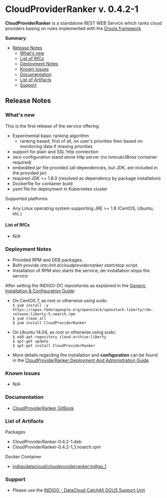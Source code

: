 # CloudProviderRanker v. 0.4.2-1

**CloudProviderRanker** is a standalone REST WEB Service which ranks cloud providers basing on rules implemented with the [Drools framework]( http://drools.org/)

**Summary**:
* [Release Notes](#id1)
  * [What's new](#id2)
  * [List of RfCs](#id3)
  * [Deployment Notes](#id4)
  * [Known Issues](#id5)
  * [Documentation](#id6)
  * [List of Artifacts](#id7)
  * [Support](#id8)


<a id="id1"></a>
## Release Notes

<a id="id2"></a>
### What's new

This is the first release of the service offering
* Experimental basic ranking algorithm
  * ranking based, first of all, on user's priorities then based on monitoring data if missing priorities
* support for plain and SSL http connection
* zero configuration stand alone http server (no tomcat/JBoss container required)
* embedded jar file provided (all dependencies, but JDK, are included in the provided jar)
* required JDK >= 1.8.0 (resolved as dependency by package installation)
* Dockerfile for container build
* yaml file for deployment in Kubernetes cluster

Supported platforms
* Any Linux operating system supporting JRE >= 1.8 (CentOS, Ubuntu, etc.)

<a id="id3"></a>
#### List of RfCs 
* N/A

<a id="id4"></a>
### Deployment Notes
* Provided RPM and DEB packages.
* Both provide */etc/init.d/cloudproviderranker start/stop* script. 
* Installation of RPM also starts the service; de-installation stops the service

After setting the INDIGO-DC repositories as explained in the [Generic Installation & Configuration Guide](generic_installation_and_configuration_guide_1.md):
* On CentOS 7, as root or otherwise using sudo:<br>
  ```$ yum install -y https://repos.fedorapeople.org/openstack/openstack-liberty/rdo-release-liberty-5.noarch.rpm```<br>
  ```$ yum clean all```<br>
  ```$ yum install CloudProviderRanker```<br>
* On Ubuntu 14.04, as root or otherwise using sudo:<br>
  ```$ add-apt-repository cloud-archive:liberty```<br>
  ```$ apt-get update```<br>
  ```$ apt-get install CloudProviderRanker```

* More details regarding the installation and **configuration** can be found in the [CloudProviderRanker Deployment And Administration Guide](https://indigo-dc.gitbooks.io/cloud-provider-ranker/content/chapter1.htmll)

<a id="id5"></a>
### Known Issues
* N/A

<a id="id6"></a>
### Documentation

* [CloudProviderRanker GitBook](https://www.gitbook.com/book/indigo-dc/cloud-provider-ranker/details) 

<a id="id7"></a>
### List of Artifacts
Packages
* CloudProviderRanker-0.4.2-1.deb
* CloudProviderRanker-0.4.2-1_1.noarch.rpm

Docker Container
* [indigodatacloud/cloudproviderranker:indigo_1](https://hub.docker.com/r/indigodatacloud/cloudproviderranker/)

<a id="id8"></a>
### Support

* Please use the [INDIGO - DataCloud CatchAll GGUS Support Unit](
https://wiki.egi.eu/wiki/GGUS:INDIGO_DataCloud_Catch-all_FAQ)
